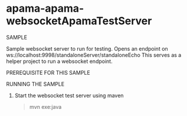 # apama-apama-websocketApamaTestServer

SAMPLE

   Sample websocket server to run for testing. Opens an endpoint on ws://localhost:9998/standaloneServer/standaloneEcho
   This serves as a helper project to run a websocket endpoint.

PREREQUISITE FOR THIS SAMPLE



RUNNING THE SAMPLE

   1. Start the websocket test server using maven


      > mvn exe:java

